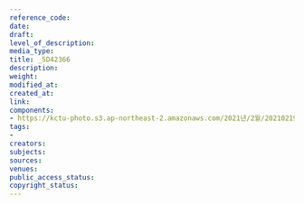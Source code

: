 ```yaml
---
reference_code: 
date: 
draft: 
level_of_description: 
media_type: 
title: _5D42366
description: 
weight: 
modified_at: 
created_at: 
link: 
components:
- https://kctu-photo.s3.ap-northeast-2.amazonaws.com/2021년/2월/20210219_백기완+선생+발인.영결식.하관/송승현/_5D42366.jpg
tags:
- 
creators: 
subjects: 
sources: 
venues: 
public_access_status: 
copyright_status: 
---
```

